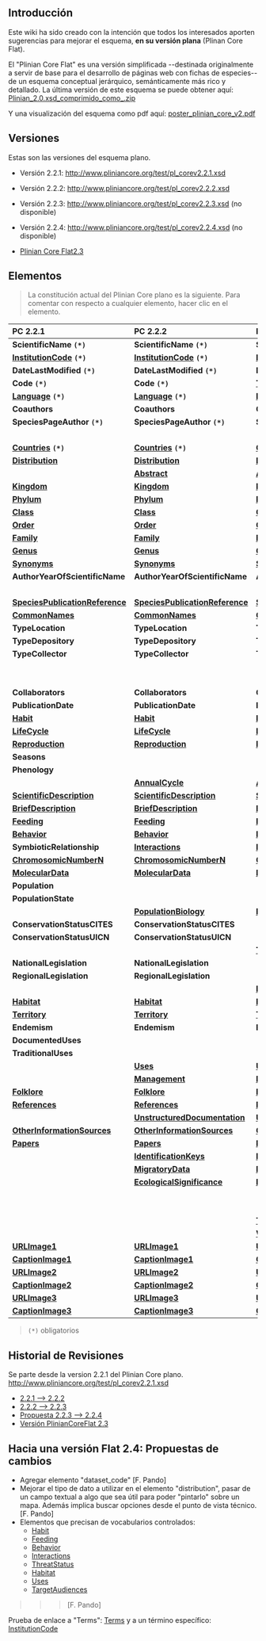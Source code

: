 ## Introducción ##

Este wiki ha sido creado con la intención que todos los interesados aporten sugerencias para mejorar el esquema, **en su versión plana** (Plinan Core Flat).


El "Plinian Core Flat" es una versión simplificada  --destinada originalmente a servir de base para el desarrollo de páginas web con fichas de especies-- de un esquema conceptual jerárquico, semánticamente más rico y detallado.  La última versión de este esquema se puede  obtener aquí:
[Plinian\_2.0.xsd\_comprimido\_como\_.zip](http://www.gbif.es/plinian/data/media/plinian_2.0.xsd_comprimido_como_.zip)

Y una visualización del esquema como pdf aquí: [poster\_plinian\_core\_v2.pdf](http://www.gbif.es/plinian/lib/exe/fetch.php?id=Inicio&cache=cache&media=poster_plinian_core_v2.pdf)




## Versiones ##

Estas son las versiones del esquema plano.

  * Versión 2.2.1: http://www.pliniancore.org/test/pl_corev2.2.1.xsd

  * Versión 2.2.2: http://www.pliniancore.org/test/pl_corev2.2.2.xsd

  * Versión 2.2.3: http://www.pliniancore.org/test/pl_corev2.2.3.xsd (no disponible)

  * Versión 2.2.4: http://www.pliniancore.org/test/pl_corev2.2.4.xsd (no disponible)

  * [Plinian Core Flat2.3](PlinianCoreFlat2_3.md)





















## Elementos ##

> La constitución actual del Plinian Core plano es la siguiente.
> Para comentar con respecto a cualquier elemento, hacer clic en el elemento.

|  **PC 2.2.1**  |  **PC 2.2.2**  |  **PC 2.2.3**  |  **PC 2.2.4**  |  **Plinian Core Flat2.3**  |
|:---------------|:---------------|:---------------|:---------------|:---------------------------|
|  **ScientificName `(*)`**  |  **ScientificName `(*)`**  |  **ScientificName `(*)`**  |  **[CanonicalName](PlinianCore_CanonicalName.md) `(*)`**  |  **[ScientificName](PlinianCore_ScientificName.md)** `(*)`  |
|  **[InstitutionCode](PlinianCore_InstitutionCode.md) `(*)`**  |  **[InstitutionCode](PlinianCore_InstitutionCode.md) `(*)`**  |  **[InstitutionCode](PlinianCore_InstitutionCode.md) `(*)`**  |  **[InstitutionCode](PlinianCore_InstitutionCode.md) `(*)`**  |  **[InstitutionCode](PlinianCore_InstitutionCode.md) `(*)`**  |
|  **DateLastModified `(*)`**  |  **DateLastModified `(*)`**  |  **DateLastModified `(*)`**  |  **[DateModified](PlinianCore_DateModified.md) `(*)`**  |  **[DateLastModified](PlinianCore_DateModified.md)`(*)`**  |
|  **Code `(*)`**  |  **Code `(*)`**  |  **[TaxonRecordID](PlinianCore_TaxonRecordID.md) `(*)`**  |  **[TaxonRecordID](PlinianCore_TaxonRecordID.md) `(*)`**  |  **[TaxonRecordID](PlinianCore_TaxonRecordID.md) `(*)`**  |
|  **[Language](PlinianCore_Language.md) `(*)`**  |  **[Language](PlinianCore_Language.md) `(*)`**  |  **[Language](PlinianCore_Language.md) `(*)`**  |  **[Language](PlinianCore_Language.md) `(*)`**  |  **[Language](PlinianCore_Language.md) `(*)`**  |
|  **Coauthors**  |  **Coauthors**  |  **Coauthors**  |  |  |
|  **SpeciesPageAuthor `(*)`**  |  **SpeciesPageAuthor `(*)`**  |  **SpeciesPageAuthor `(*)`**  |  |  |
|  |  |  |  **[Creators](PlinianCore_Creators.md) `(*)`**  |  **[Creators](PlinianCore_Creators.md) `(*)`**  |
|  **[Countries](PlinianCore_Countries.md) `(*)`**  |  **[Countries](PlinianCore_Countries.md) `(*)`**  |  **[Countries](PlinianCore_Countries.md) `(*)`**  |  |  |
|  **[Distribution](PlinianCore_Distribution.md)**  |  **[Distribution](PlinianCore_Distribution.md)**  |  **[Distribution](PlinianCore_Distribution.md)**  |  **[Distribution](PlinianCore_Distribution.md)**  |  **[Distribution](PlinianCore_Distribution.md)**  |
|  |  **[Abstract](PlinianCore_Abstract.md)**  |  **[Abstract](PlinianCore_Abstract.md)**  |  **[Abstract](PlinianCore_Abstract.md)**  |  **[Abstract](PlinianCore_Abstract.md)**  |
|  **[Kingdom](PlinianCore_Kingdom.md)**  |  **[Kingdom](PlinianCore_Kingdom.md)**  |  **[Kingdom](PlinianCore_Kingdom.md)**  |  **[Kingdom](PlinianCore_Kingdom.md)**  |  **[Kingdom](PlinianCore_Kingdom.md)**  |
|  **[Phylum](PlinianCore_Phylum.md)**  |  **[Phylum](PlinianCore_Phylum.md)**  |  **[Phylum](PlinianCore_Phylum.md)**  |  **[Phylum](PlinianCore_Phylum.md)**  |  **[Phylum](PlinianCore_Phylum.md)**  |
|  **[Class](PlinianCore_Class.md)**  |  **[Class](PlinianCore_Class.md)**  |  **[Class](PlinianCore_Class.md)**  |  **[Class](PlinianCore_Class.md)**  |  **[Class](PlinianCore_Class.md)**  |
|  **[Order](PlinianCore_Order.md)**  |  **[Order](PlinianCore_Order.md)**  |  **[Order](PlinianCore_Order.md)**  |  **[Order](PlinianCore_Order.md)**  |  **[Order](PlinianCore_Order.md)**  |
|  **[Family](PlinianCore_Family.md)**  |  **[Family](PlinianCore_Family.md)**  |  **[Family](PlinianCore_Family.md)**  |  **[Family](PlinianCore_Family.md)**  |  **[Family](PlinianCore_Family.md)**  |
|  **[Genus](PlinianCore_Genus.md)**  |  **[Genus](PlinianCore_Genus.md)**  |  **[Genus](PlinianCore_Genus.md)**  |  **[Genus](PlinianCore_Genus.md)**  |  **[Genus](PlinianCore_Genus.md)**  |
|  **[Synonyms](PlinianCore_Synonyms.md)**  |  **[Synonyms](PlinianCore_Synonyms.md)**  |  **[Synonyms](PlinianCore_Synonyms.md)**  |  **[Synonyms](PlinianCore_Synonyms.md)**  |  **[Synonyms](PlinianCore_Synonyms.md)**  |
|  **AuthorYearOfScientificName**  |  **AuthorYearOfScientificName**  |  **AuthorYearOfScientificName**  |  |  **[AuthorYearOfScientificName](AuthorYearOfScientificName.md)**  |
|  |  |  |  **[CanonicalAuthorship](PlinianCore_CanonicalAuthorship.md)**  |  |
|  **[SpeciesPublicationReference](PlinianCore_SpeciesPublicationReference.md)**  |  **[SpeciesPublicationReference](PlinianCore_SpeciesPublicationReference.md)**  |  **[SpeciesPublicationReference](PlinianCore_SpeciesPublicationReference.md)**  |  **[PublishedIn](PlinianCore_PublishedIn.md)**  |  **[SpeciesPublicationReference](PlinianCore_SpeciesPublicationReference.md)**  |
|  **[CommonNames](PlinianCore_CommonNames.md)**  |  **[CommonNames](PlinianCore_CommonNames.md)**  |  **[CommonNames](PlinianCore_CommonNames.md)**  |  **[CommonNames](PlinianCore_CommonNames.md)**  |  **[CommonNames](PlinianCore_CommonNames.md)**  |
|  **TypeLocation**  |  **TypeLocation**  |  **TypeLocation**  |  |  |
|  **TypeDepository**  |  **TypeDepository**  |  **TypeDepository**  |  |  |
|  **TypeCollector**  |  **TypeCollector**  |  **TypeCollector**  |  |  |
|  |  |  |  **[Typification](PlinianCore_Typification.md)**  |  **[Typification](PlinianCore_Typification.md)**  |
|  |  |  |  **[GlobalUniqueIdentifier](PlinianCore_GlobalUniqueIdentifier.md)**  |  **[GlobalUniqueIdentifier](PlinianCore_GlobalUniqueIdentifier.md)**  |
|  **Collaborators**  |  **Collaborators**  |  **Collaborators**  |  **[Contributors](PlinianCore_Contributors.md)**  |  **[Contributors](PlinianCore_Contributors.md)**  |
|  **PublicationDate**  |  **PublicationDate**  |  **PublicationDate**  |  **[DateCreated](PlinianCore_DateCreated.md)**  |  **[DateCreated](PlinianCore_DateCreated.md)**  |
|  **[Habit](PlinianCore_Habit.md)**  |  **[Habit](PlinianCore_Habit.md)**  |  **[Habit](PlinianCore_Habit.md)**  |  **[Habit](PlinianCore_Habit.md)**  |  **[Habit](PlinianCore_Habit.md)** |
|  **[LifeCycle](PlinianCore_LifeCycle.md)**  |  **[LifeCycle](PlinianCore_LifeCycle.md)**  |  **[LifeCycle](PlinianCore_LifeCycle.md)**  |  **[LifeCycle](PlinianCore_LifeCycle.md)**  |  **[LifeCycle](PlinianCore_LifeCycle.md)**  |
|  **[Reproduction](PlinianCore_Reproduction.md)**  |  **[Reproduction](PlinianCore_Reproduction.md)**  |  **[Reproduction](PlinianCore_Reproduction.md)**  |  **[Reproduction](PlinianCore_Reproduction.md)**  |  **[Reproduction](PlinianCore_Reproduction.md)**  |
|  **Seasons**  |  |  |  |  |
|  **Phenology**  |  |  |  |  |
|  |  **[AnnualCycle](PlinianCore_AnnualCycle.md)**  |  **[AnnualCycle](PlinianCore_AnnualCycle.md)**  |  **[AnnualCycle](PlinianCore_AnnualCycle.md)**  |  **[AnnualCycle](PlinianCore_AnnualCycle.md)**   |
|  **[ScientificDescription](PlinianCore_ScientificDescription.md)**  |  **[ScientificDescription](PlinianCore_ScientificDescription.md)**  |  **[ScientificDescription](PlinianCore_ScientificDescription.md)**  |  **[ScientificDescription](PlinianCore_ScientificDescription.md)**  |  **[ScientificDescription](PlinianCore_ScientificDescription.md)**  |
|  **[BriefDescription](PlinianCore_BriefDescription.md)**  |  **[BriefDescription](PlinianCore_BriefDescription.md)**  |  **[BriefDescription](PlinianCore_BriefDescription.md)**  |  **[BriefDescription](PlinianCore_BriefDescription.md)**  |  **[BriefDescription](PlinianCore_BriefDescription.md)**  |
|  **[Feeding](PlinianCore_Feeding.md)**  |  **[Feeding](PlinianCore_Feeding.md)**  |  **[Feeding](PlinianCore_Feeding.md)**  |  **[Feeding](PlinianCore_Feeding.md)**  |  **[Feeding](PlinianCore_Feeding.md)**  |
|  **[Behavior](PlinianCore_Behavior.md)**  |  **[Behavior](PlinianCore_Behavior.md)**  |  **[Behavior](PlinianCore_Behavior.md)**  |  **[Behavior](PlinianCore_Behavior.md)**  |  **[Behavior](PlinianCore_Behavior.md)**  |
|  **SymbioticRelationship**  |  **[Interactions](PlinianCore_Interactions.md)**  |  **[Interactions](PlinianCore_Interactions.md)**  |  **[Interactions](PlinianCore_Interactions.md)**  |  **[Interactions](PlinianCore_Interactions.md)**  |
|  **[ChromosomicNumberN](PlinianCore_ChromosomicNumberN.md)**  |  **[ChromosomicNumberN](PlinianCore_ChromosomicNumberN.md)**  |  **[ChromosomicNumberN](PlinianCore_ChromosomicNumberN.md)**  |  **[ChromosomicNumberN](PlinianCore_ChromosomicNumberN.md)**  |  **[ChromosomicNumberN](PlinianCore_ChromosomicNumberN.md)**  |
|  **[MolecularData](PlinianCore_MolecularData.md)**  |  **[MolecularData](PlinianCore_MolecularData.md)**  |  **[MolecularData](PlinianCore_MolecularData.md)**  |  **[MolecularData](PlinianCore_MolecularData.md)**  |  **[MolecularData](PlinianCore_MolecularData.md)**  |
|  **Population**  |  |  |  |  |
|  **PopulationState**  |  |  |  |  |
|  |  **[PopulationBiology](PlinianCore_PopulationBiology.md)**  |  **[PopulationBiology](PlinianCore_PopulationBiology.md)**  |  **[PopulationBiology](PlinianCore_PopulationBiology.md)**  |  **[PopulationBiology](PlinianCore_PopulationBiology.md)**  |
|  **ConservationStatusCITES**  |  **ConservationStatusCITES**  |  |  |  |
|  **ConservationStatusUICN**  |  **ConservationStatusUICN**  |  |  |  |
|  |  |  **[ThreatStatus](PlinianCore_ThreatStatus.md)**  |  **[ThreatStatus](PlinianCore_ThreatStatus.md)**  |  **[ThreatStatus](PlinianCore_ThreatStatus.md)**  |
|  **NationalLegislation**  |  **NationalLegislation**  |  |  |  |
|  **RegionalLegislation**  |  **RegionalLegislation**  |  |  |  |
|  |  |  **[Legislation](PlinianCore_Legislation.md)**  |  **[Legislation](PlinianCore_Legislation.md)**  |  **[Legislation](PlinianCore_Legislation.md)**  |
|  **[Habitat](PlinianCore_Habitat.md)**  |  **[Habitat](PlinianCore_Habitat.md)**  |  **[Habitat](PlinianCore_Habitat.md)**  |  **[Habitat](PlinianCore_Habitat.md)**  |  **[Habitat](PlinianCore_Habitat.md)**  |
|  **[Territory](PlinianCore_Territory.md)**  |  **[Territory](PlinianCore_Territory.md)**  |  **[Territory](PlinianCore_Territory.md)**  |  **[Territory](PlinianCore_Territory.md)**  |  **[Territory](PlinianCore_Territory.md)**  |
|  **Endemism**  |  **Endemism**  |  **Endemism**  |  **[Endemicity](PlinianCore_Endemicity.md)**  |  **[Endemicity](PlinianCore_Endemicity.md)**  |
|  **DocumentedUses**  |  |  |  |  |
|  **TraditionalUses**  |  |  |  |  |
|  |  **[Uses](PlinianCore_Uses.md)**  |  **[Uses](PlinianCore_Uses.md)**  |  **[Uses](PlinianCore_Uses.md)**  |  **[Uses](PlinianCore_Uses.md)**  |
|  |  **[Management](PlinianCore_Management.md)**  |  **[Management](PlinianCore_Management.md)**  |  **[Management](PlinianCore_Management.md)**  |  **[Management](PlinianCore_Management.md)**  |
|  **[Folklore](PlinianCore_Folklore.md)**  |  **[Folklore](PlinianCore_Folklore.md)**  |  **[Folklore](PlinianCore_Folklore.md)**  |  **[Folklore](PlinianCore_Folklore.md)**  |  **[Folklore](PlinianCore_Folklore.md)**  |
|  **[References](PlinianCore_References.md)**  |  **[References](PlinianCore_References.md)**  |  **[References](PlinianCore_References.md)**  |  **[References](PlinianCore_References.md)**  |  **[References](PlinianCore_References.md)**  |
|  |  **[UnstructuredDocumentation](PlinianCore_UnstructuredDocumentation.md)**  |  **[UnstructuredDocumentation](PlinianCore_UnstructuredDocumentation.md)**  |  **[UnstructuredDocumentation](PlinianCore_UnstructuredDocumentation.md)**  |  **[UnstructuredDocumentation](PlinianCore_UnstructuredDocumentation.md)**  |
|  **[OtherInformationSources](PlinianCore_OtherInformationSources.md)**  |  **[OtherInformationSources](PlinianCore_OtherInformationSources.md)**  |  **[OtherInformationSources](PlinianCore_OtherInformationSources.md)**  |  **[OtherInformationSources](PlinianCore_OtherInformationSources.md)**  |  **[OtherInformationSources](PlinianCore_OtherInformationSources.md)**  |
|  **[Papers](PlinianCore_Papers.md)**  |  **[Papers](PlinianCore_Papers.md)**  |  **[Papers](PlinianCore_Papers.md)**  |  **[Papers](PlinianCore_Papers.md)**  |  **[Papers](PlinianCore_Papers.md)**  |
|  |  **[IdentificationKeys](PlinianCore_IdentificationKeys.md)**  |  **[IdentificationKeys](PlinianCore_IdentificationKeys.md)**  |  **[IdentificationKeys](PlinianCore_IdentificationKeys.md)**  |  **[IdentificationKeys](PlinianCore_IdentificationKeys.md)**  |
|  |  **[MigratoryData](PlinianCore_MigratoryData.md)**  |  **[MigratoryData](PlinianCore_MigratoryData.md)**  |  **[MigratoryData](PlinianCore_MigratoryData.md)**  |  **[MigratoryData](PlinianCore_MigratoryData.md)**  |
|  |  **[EcologicalSignificance](PlinianCore_EcologicalSignificance.md)**  |  **[EcologicalSignificance](PlinianCore_EcologicalSignificance.md)**  |  **[EcologicalSignificance](PlinianCore_EcologicalSignificance.md)**  |  **[EcologicalSignificance](PlinianCore_EcologicalSignificance.md)**  |
|  |  |  |  |  **[UnstructuredNaturalHistory](PlinianCore_UnstructuredNaturalHistory.md)**  |
|  |  |  |  |  **[InvasivenessData](PlinianCore_InvasivenessData.md)**  |
|  |  |  **[TargetAudiences](PlinianCore_TargetAudiences.md)**  |  **[TargetAudiences](PlinianCore_TargetAudiences.md)**  |  **[TargetAudiences](PlinianCore_TargetAudiences.md)**  |
|  |  |  **[Version](PlinianCore_Version.md)**  |  **[Version](PlinianCore_Version.md)**  |  **[Version](PlinianCore_Version.md)**  |
|  **[URLImage1](PlinianCore_URLImage1.md)**  |  **[URLImage1](PlinianCore_URLImage1.md)**  |  **[URLImage1](PlinianCore_URLImage1.md)**  |  **[URLImage1](PlinianCore_URLImage1.md)**  |  **[URLImage1](PlinianCore_URLImage1.md)**  |
|  **[CaptionImage1](PlinianCore_CaptionImage1.md)**  |  **[CaptionImage1](PlinianCore_CaptionImage1.md)**  |  **[CaptionImage1](PlinianCore_CaptionImage1.md)**  |  **[CaptionImage1](PlinianCore_CaptionImage1.md)**  |  **[CaptionImage1](PlinianCore_CaptionImage1.md)**  |
|  **[URLImage2](PlinianCore_URLImage2.md)**  |  **[URLImage2](PlinianCore_URLImage2.md)**  |  **[URLImage2](PlinianCore_URLImage2.md)**  |  **[URLImage2](PlinianCore_URLImage2.md)**  |  **[URLImage2](PlinianCore_URLImage2.md)**  |
|  **[CaptionImage2](PlinianCore_CaptionImage2.md)**  |  **[CaptionImage2](PlinianCore_CaptionImage2.md)**  |  **[CaptionImage2](PlinianCore_CaptionImage2.md)**  |  **[CaptionImage2](PlinianCore_CaptionImage2.md)**  |  **[CaptionImage2](PlinianCore_CaptionImage2.md)**  |
|  **[URLImage3](PlinianCore_URLImage3.md)**  |  **[URLImage3](PlinianCore_URLImage3.md)**  |  **[URLImage3](PlinianCore_URLImage3.md)**  |  **[URLImage3](PlinianCore_URLImage3.md)**  |  **[URLImage3](PlinianCore_URLImage3.md)**  |
|  **[CaptionImage3](PlinianCore_CaptionImage3.md)**  |  **[CaptionImage3](PlinianCore_CaptionImage3.md)**  |  **[CaptionImage3](PlinianCore_CaptionImage3.md)**  |  **[CaptionImage3](PlinianCore_CaptionImage3.md)**  |  **[CaptionImage3](PlinianCore_CaptionImage3.md)**  |

> `(*)` obligatorios

## Historial de Revisiones ##

Se parte desde la version 2.2.1 del Plinian Core plano.
http://www.pliniancore.org/test/pl_corev2.2.1.xsd


  * [2.2.1 --> 2.2.2](2_2_1_to_2_2_2.md)
  * [2.2.2 --> 2.2.3](2_2_2_to_2_2_3.md)
  * [Propuesta 2.2.3 --> 2.2.4](2_2_3_to_2_2_4_Propuesta.md)
  * [Versión PlinianCoreFlat 2.3](2_2_3___2_2_4_to_2_3.md)














## Hacia una versión Flat 2.4: Propuestas de cambios ##

  * Agregar elemento "dataset\_code" [F. Pando]
  * Mejorar el tipo de dato a utilizar en el elemento "distribution", pasar de un campo textual a algo que sea útil para poder "pintarlo" sobre un mapa. Además implica  buscar opciones desde el punto de vista técnico. [F. Pando]
  * Elementos que precisan de vocabularios controlados:
    * [Habit](PlinianCore_Habit.md)
    * [Feeding](PlinianCore_Feeding.md)
    * [Behavior](PlinianCore_Behavior.md)
    * [Interactions](PlinianCore_Interactions.md)
    * [ThreatStatus](PlinianCore_ThreatStatus.md)
    * [Habitat](PlinianCore_Habitat.md)
    * [Uses](PlinianCore_Uses.md)
    * [TargetAudiences](PlinianCore_TargetAudiences.md)
> > > [F. Pando]

Prueba de enlace a "Terms": [Terms](PlinianCore_Terms.md)
y a un término específico: [InstitutionCode ](PlinianCore_Terms#2..md)